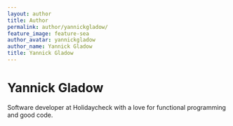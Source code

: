 ```yaml
---
layout: author
title: Author
permalink: author/yannickgladow/
feature_image: feature-sea
author_avatar: yannickgladow
author_name: Yannick Gladow
title: Yannick Gladow
---
```


# Yannick Gladow
Software developer at Holidaycheck with a love for functional programming and good code.

